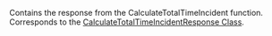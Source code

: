 Contains the response from the CalculateTotalTimeIncident function.
Corresponds to the [CalculateTotalTimeIncidentResponse Class](https://msdn.microsoft.com/library/microsoft.crm.sdk.messages.calculatetotaltimeincidentresponse.aspx).
